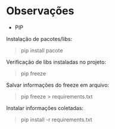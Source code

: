 # Observações

- PIP

Instalação de pacotes/libs:
> pip install pacote

Verificação de libs instaladas no projeto:
> pip freeze

Salvar informações do freeze em arquivo:
> pip freeze > requirements.txt

Instalar informações coletadas:
> pip install -r requirements.txt

